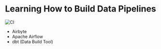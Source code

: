 # Learning How to Build Data Pipelines

![CI](https://github.com/WeRockStar/data-pipeline/actions/workflows/ci.yaml/badge.svg)

- Airbyte
- Apache Airflow
- dbt (Data Build Tool)